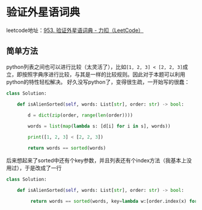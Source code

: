# 验证外星语词典

leetcode地址：[953. 验证外星语词典 - 力扣（LeetCode）](https://leetcode.cn/problems/verifying-an-alien-dictionary/description/)

## 简单方法
python列表之间也可以进行比较（太灵活了），比如`[1, 2, 3] < [2, 2, 3]`成立，即按照字典序进行比较，与其是一样的比较规则。因此对于本题可以利用python的特性轻松解决。
好久没写python了，变得很生疏，一开始写的很蠢：
```python
class Solution:

    def isAlienSorted(self, words: List[str], order: str) -> bool:
    
        d = dict(zip(order, range(len(order))))

        words = list(map(lambda s: [d[i] for i in s], words))

        print([1, 2, 3] < [2, 2, 3])

        return words == sorted(words)
```

后来想起来了sorted中还有个key参数，并且列表还有个index方法（我基本上没用过），于是改成了一行
```python
class Solution:

    def isAlienSorted(self, words: List[str], order: str) -> bool:

         return words == sorted(words, key=lambda w:[order.index(x) for x in w])
```


